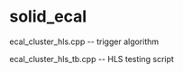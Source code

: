 # solid_ecal
ecal_cluster_hls.cpp -- trigger algorithm 

ecal_cluster_hls_tb.cpp -- HLS testing script 
